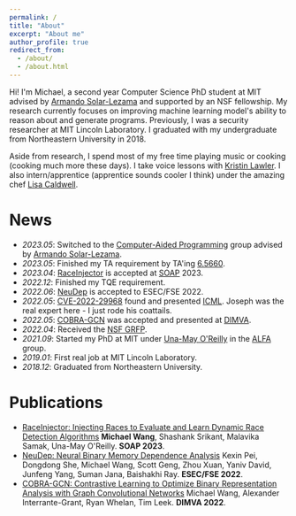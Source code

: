 ```yaml
---
permalink: /
title: "About"
excerpt: "About me"
author_profile: true
redirect_from: 
  - /about/
  - /about.html
---
```



Hi! I'm Michael, a second year Computer Science PhD student at MIT advised by [Armando Solar-Lezama](https://people.csail.mit.edu/asolar/) and supported by an NSF fellowship. My research currently focuses on improving machine learning model's ability to reason about and generate programs. Previously, I was a security researcher at MIT Lincoln Laboratory. I graduated with my undergraduate from Northeastern University in 2018.

Aside from research, I spend most of my free time playing music or cooking (cooking much more these days). I take voice lessons with [Kristin Lawler](https://www.kristinlawler.com/). I also intern/apprentice (apprentice sounds cooler I think) under the amazing chef [Lisa Caldwell](http://www.lisaecaldwell.com/). 



News
=====
- _2023.05_: Switched to the [Computer-Aided Programming](http://groups.csail.mit.edu/cap/) group advised by [Armando Solar-Lezama](https://people.csail.mit.edu/asolar/).
- _2023.05_: Finished my TA requirement by TA'ing [6.5660](https://css.csail.mit.edu/6.858/2023/).
- _2023.04_: [RaceInjector](https://dl.acm.org/doi/abs/10.1145/3589250.3596142) is accepted at [SOAP](https://pldi23.sigplan.org/home/SOAP-2023) 2023.
- _2022.12_: Finished my TQE requirement.
- _2022.06_: [NeuDep](https://arxiv.org/abs/2210.02853) is accepted to ESEC/FSE 2022.
- _2022.05_: [CVE-2022-29968](https://ubuntu.com/security/CVE-2022-29968) found and presented [ICML](https://icml.cc/virtual/2022/workshop/13458). Joseph was the real expert here - I just rode his coattails. 
- _2022.05_: [COBRA-GCN](https://dl.acm.org/doi/abs/10.1007/978-3-031-09484-2_4) was accepted and presented at [DIMVA](https://sites.unica.it/dimva2022/program/).
- _2022.04_: Received the [NSF GRFP](https://www.nsfgrfp.org/).
- _2021.09_: Started my PhD at MIT under [Una-May O'Reilly](https://alfagroup.csail.mit.edu/unamay) in the [ALFA](https://alfagroup.csail.mit.edu/) group.
- _2019.01_: First real job at MIT Lincoln Laboratory.
- _2018.12_: Graduated from Northeastern University.

Publications
=====
- [RaceInjector: Injecting Races to Evaluate and Learn Dynamic Race Detection Algorithms](https://dl.acm.org/doi/abs/10.1145/3589250.3596142) __Michael Wang__, Shashank Srikant, Malavika Samak, Una-May O'Reilly. __SOAP 2023__.
- [NeuDep: Neural Binary Memory Dependence Analysis](https://arxiv.org/abs/2210.02853) Kexin Pei, Dongdong She, Michael Wang, Scott Geng, Zhou Xuan, Yaniv David, Junfeng Yang, Suman Jana, Baishakhi Ray. __ESEC/FSE 2022__.
- [COBRA-GCN: Contrastive Learning to Optimize Binary Representation Analysis with Graph Convolutional Networks](https://dl.acm.org/doi/abs/10.1007/978-3-031-09484-2_4) Michael Wang, Alexander Interrante-Grant, Ryan Whelan, Tim Leek. __DIMVA 2022__.

